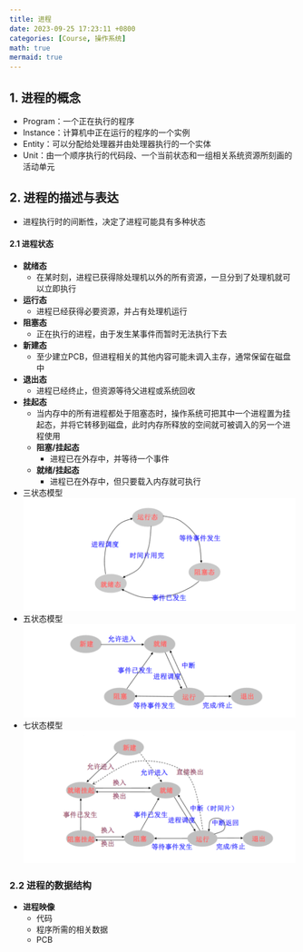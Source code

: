 ```yaml
---
title: 进程
date: 2023-09-25 17:23:11 +0800
categories: [Course, 操作系统]
math: true
mermaid: true 
---
```



## 1. 进程的概念

- Program：一个正在执行的程序
- Instance：计算机中正在运行的程序的一个实例
- Entity：可以分配给处理器并由处理器执行的一个实体
- Unit：由一个顺序执行的代码段、一个当前状态和一组相关系统资源所刻画的活动单元

## 2. 进程的描述与表达

- 进程执行时的间断性，决定了进程可能具有多种状态

#### 2.1 进程状态

- **就绪态**
	- 在某时刻，进程已获得除处理机以外的所有资源，一旦分到了处理机就可以立即执行
- **运行态**
	- 进程已经获得必要资源，并占有处理机运行
- **阻塞态**
	- 正在执行的进程，由于发生某事件而暂时无法执行下去
- **新建态**
	- 至少建立PCB，但进程相关的其他内容可能未调入主存，通常保留在磁盘中
- **退出态**
	- 进程已经终止，但资源等待父进程或系统回收
- **挂起态**
	- 当内存中的所有进程都处于阻塞态时，操作系统可把其中一个进程置为挂起态，并将它转移到磁盘，此时内存所释放的空间就可被调入的另一个进程使用
	- **阻塞/挂起态**
		- 进程已在外存中，并等待一个事件
	- **就绪/挂起态**
		- 进程已在外存中，但只要载入内存就可执行
- 三状态模型
![三状态模型](/assets/img/posts/Course/操作系统/三状态模型.png "三状态模型")
- 五状态模型
![五状态模型](/assets/img/posts/Course/操作系统/五状态模型.png "五状态模型")
- 七状态模型
![七状态模型](/assets/img/posts/Course/操作系统/七状态模型.png "七状态模型")


### 2.2 进程的数据结构

- **进程映像**
	- 代码
	- 程序所需的相关数据
	- PCB